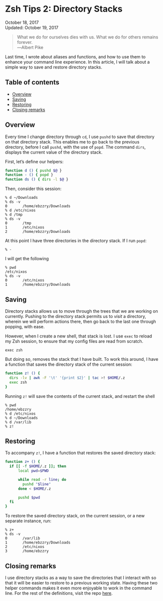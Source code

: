 Zsh Tips 2: Directory Stacks
============================

<div class="center">October 18, 2017</div>
<div class="center">Updated: October 19, 2017</div>

>What we do for ourselves dies with us. What we do for others remains forever.<br>
>―Albert Pike

Last time, I wrote about aliases and functions, and how to use them to enhance your command line
experience. In this article, I will talk about a simple way to save and restore directory stacks.


<a name="toc">Table of contents</a>
-----------------------------------

- [Overview](#overview)
- [Saving](#saving)
- [Restoring](#restoring)
- [Closing remarks](#closing)


<a name="overview">Overview</a>
-------------------------------

Every time I change directory through `cd`, I use `pushd` to save that directory on that directory
stack. This enables me to go back to the previous directory, before I call `pushd`, with the use
of `popd`. The command `dirs`, displays the current value of the directory stack.

First, let’s define our helpers:

```bash
function d () { pushd $@ }
function - () { popd }
function ds () { dirs -l $@ }
```

Then, consider this session:

    % d ~/Downloads
    % ds -v
    0       /home/ebzzry/Downloads
    % d /etc/nixos
    % d /tmp
    % ds -v
    0       /tmp
    1       /etc/nixos
    2       /home/ebzzry/Downloads

At this point I have three directories in the directory stack. If I run `popd`:

    % -

I will get the following

    % pwd
    /etc/nixos
    % ds -v
    0       /etc/nixos
    1       /home/ebzzry/Downloads


<a name="saving">Saving</a>
---------------------------

Directory stacks allows us to move through the trees that we are working on currently. Pushing to the
directory stack permits us to *visit* a directory, wherein we will perform actions there, then go
back to the last one through popping, with ease.

However, when I create a new shell, that stack is lost. I use `exec` to reload my Zsh session, to
ensure that my config files are read from scratch.

    exec zsh

But doing so, removes the stack that I have built. To work this around, I have a function that saves
the directory stack of the current session:

```bash
function z! () {
  dirs -lv | awk -F '\t' '{print $2}' | tac >! $HOME/.z
  exec zsh
}
```

Running `z!` will save the contents of the current stack, and restart the shell

    % pwd
    /home/ebzzry
    % d /etc/nixos
    % d ~/Downloads
    % d /var/lib
    % z!


<a name="restoring">Restoring</a>
---------------------------------

To accompany `z!`, I have a function that restores the saved directory stack:

```bash
function z+ () {
  if [[ -f $HOME/.z ]]; then
      local pwd=$PWD

      while read -r line; do
        pushd "$line"
      done < $HOME/.z

      pushd $pwd
  fi
}
```

To restore the saved directory stack, on the current session, or a new separate instance, run:

    % z+
    % ds -v
    0       /var/lib
    1       /home/ebzzry/Downloads
    2       /etc/nixos
    3       /home/ebzzry



<a name="closing">Closing remarks</a>
-------------------------------------

I use directory stacks as a way to save the directories that I interact with so that it will be
easier to restore to a previous working state. Having these two helper commands makes it even more
enjoyable to work in the command line. For the rest of the definitions, visit the repo
[here](https://github.com/ebzzry/dotfiles/tree/master/zsh).

